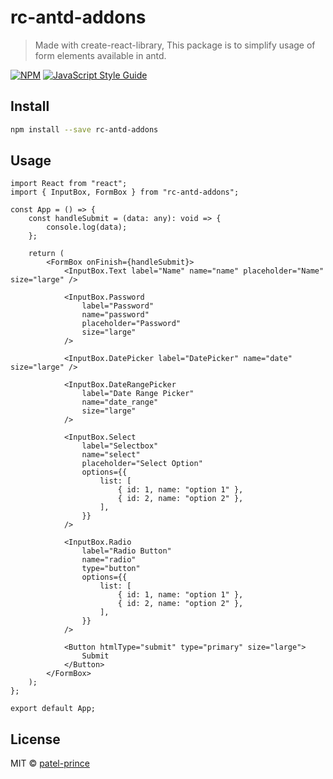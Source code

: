 # rc-antd-addons

> Made with create-react-library, This package is to simplify usage of form elements available in antd.

[![NPM](https://img.shields.io/npm/v/rc-antd-addons.svg)](https://www.npmjs.com/package/rc-antd-addons) [![JavaScript Style Guide](https://img.shields.io/badge/code_style-standard-brightgreen.svg)](https://standardjs.com)

## Install

```bash
npm install --save rc-antd-addons
```

## Usage

```tsx
import React from "react";
import { InputBox, FormBox } from "rc-antd-addons";

const App = () => {
	const handleSubmit = (data: any): void => {
		console.log(data);
	};

	return (
		<FormBox onFinish={handleSubmit}>
			<InputBox.Text label="Name" name="name" placeholder="Name" size="large" />

			<InputBox.Password
				label="Password"
				name="password"
				placeholder="Password"
				size="large"
			/>

			<InputBox.DatePicker label="DatePicker" name="date" size="large" />

			<InputBox.DateRangePicker
				label="Date Range Picker"
				name="date_range"
				size="large"
			/>

			<InputBox.Select
				label="Selectbox"
				name="select"
				placeholder="Select Option"
				options={{
					list: [
						{ id: 1, name: "option 1" },
						{ id: 2, name: "option 2" },
					],
				}}
			/>

			<InputBox.Radio
				label="Radio Button"
				name="radio"
				type="button"
				options={{
					list: [
						{ id: 1, name: "option 1" },
						{ id: 2, name: "option 2" },
					],
				}}
			/>

			<Button htmlType="submit" type="primary" size="large">
				Submit
			</Button>
		</FormBox>
	);
};

export default App;
```

## License

MIT © [patel-prince](https://github.com/patel-prince)
